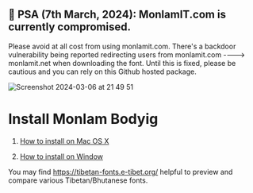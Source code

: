 ## 📢 PSA (7th March, 2024): MonlamIT.com is currently compromised. 
Please avoid at all cost from using monlamit.com. There's a backdoor vulnerability being reported redirecting users from monlamit.com ----> monlamit.net when downloading the font. Until this is fixed, please be cautious and you can rely on this Github hosted package. 

![Screenshot 2024-03-06 at 21 49 51](https://github.com/imechemi/monlam-bodyig/assets/3127583/4186ca4d-a41d-4409-8436-2fc1ec4e41e0)



# Install Monlam Bodyig


1. [How to install on Mac OS X](./mac)

2. [How to install on Window](./window)


You may find https://tibetan-fonts.e-tibet.org/ helpful to preview and compare various Tibetan/Bhutanese fonts. 
